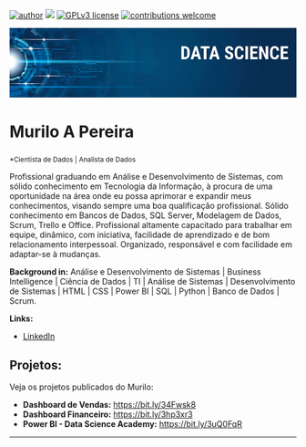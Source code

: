 [![author](https://img.shields.io/badge/author-muriloapereira-red.svg)](https://www.linkedin.com/in/murilo-a-pereira) [![](https://img.shields.io/badge/python-3.7+-blue.svg)](https://www.python.org/downloads/release/python-365/) [![GPLv3 license](https://img.shields.io/badge/License-GPLv3-blue.svg)](http://perso.crans.org/besson/LICENSE.html) [![contributions welcome](https://img.shields.io/badge/contributions-welcome-brightgreen.svg?style=flat)](https://github.com/muriloapereira/Portifolio-Data-Science/issues)

<p align="center">
  <img src="banner.png" >
</p>

# Murilo A Pereira
<sub>*Cientista de Dados | Analista de Dados</sub>

Profissional graduando em Análise e Desenvolvimento de Sistemas, com sólido conhecimento em Tecnologia da Informação, à procura de uma oportunidade na área onde eu possa aprimorar e expandir meus conhecimentos, visando sempre uma boa qualificação profissional. Sólido conhecimento em Bancos de Dados, SQL Server, Modelagem de Dados, Scrum, Trello e Office. Profissional altamente capacitado para trabalhar em equipe, dinâmico, com iniciativa, facilidade de aprendizado e de bom relacionamento interpessoal. Organizado, responsável e com facilidade em adaptar-se à mudanças.

**Background in:** Análise e Desenvolvimento de Sistemas | Business Intelligence | Ciência de Dados | TI | Análise de Sistemas | Desenvolvimento de Sistemas | HTML | CSS | Power BI | SQL | Python | Banco de Dados | Scrum.

**Links:**

* [LinkedIn](https://www.linkedin.com/in/muriloapereira/)



## Projetos:
Veja os projetos publicados do Murilo:

* **Dashboard de Vendas:** https://bit.ly/34Fwsk8
* **Dashboard Financeiro:** https://bit.ly/3hp3xr3
* **Power BI - Data Science Academy:** https://bit.ly/3uQ0FqR
---
